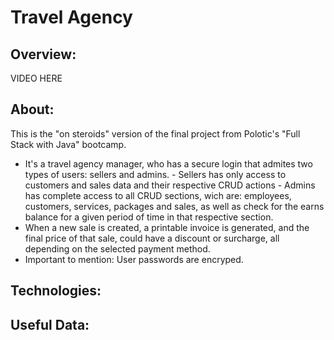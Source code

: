 # Travel Agency

## Overview:
  VIDEO HERE

## About:
  <p>
    This is the "on steroids" version of the final project from Polotic's "Full Stack with Java" bootcamp.
  </p>
  
  -  It's a travel agency manager, who has a secure login that admites two types of users: sellers and admins.
    -  Sellers has only access to customers and sales data and their respective CRUD actions
    -  Admins has complete access to all CRUD sections, wich are: employees, customers, services, packages and sales, 
      as well as check for the earns balance for a given period of time in that respective section.
  - When a new sale is created, a printable invoice is generated, and the final price of that sale, could have a discount or surcharge, all depending on the selected 
    payment method. 
  - Important to mention: User passwords are encryped.
  </p>


## Technologies:
<p></p>

## Useful Data: 
<p></p>

